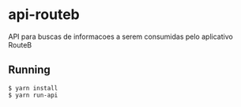 # api-routeb
API para buscas de informacoes a serem consumidas pelo aplicativo RouteB

## Running

~~~shell
$ yarn install
$ yarn run-api
~~~